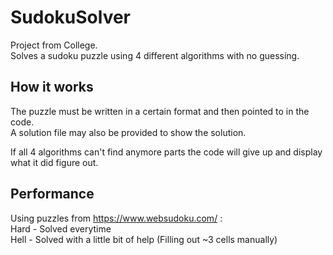 # SudokuSolver

Project from College.  
Solves a sudoku puzzle using 4 different algorithms with no guessing.  

## How it works

The puzzle must be written in a certain format and then pointed to in the code.  
A solution file may also be provided to show the solution.  

If all 4 algorithms can't find anymore parts the code will give up and display what it did figure out.

## Performance

Using puzzles from https://www.websudoku.com/ :  
Hard - Solved everytime  
Hell - Solved with a little bit of help (Filling out ~3 cells manually)